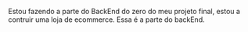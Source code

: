 Estou fazendo a parte do BackEnd do zero do meu projeto final, 
estou a contruir uma loja de ecommerce. Essa é a  parte do backEnd.
